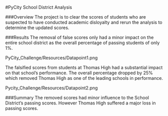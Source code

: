 #PyCity School District Analysis

###Overview
The project is to clear the scores of students who are suspected to have conducted academic disloyalty and rerun the analysis to determine the updated scores. 

###Results
The removal of false scores only had a minor impact on the entire school district as the overall percentage of passing students of only 1%.

PyCity_Challenge/Resources/Datapoint1.png

The falsified scores from students at Thomas High had a substantial impact on that school’s performance. The overall percentage dropped by 25% which removed Thomas High as one of the leading schools in performance.

Pycity_Challenge/Resources/Datapoint2.png

###Summary
The removed scores had minor influence to the School District’s passing scores. However Thomas High suffered a major loss in passing scores. 


